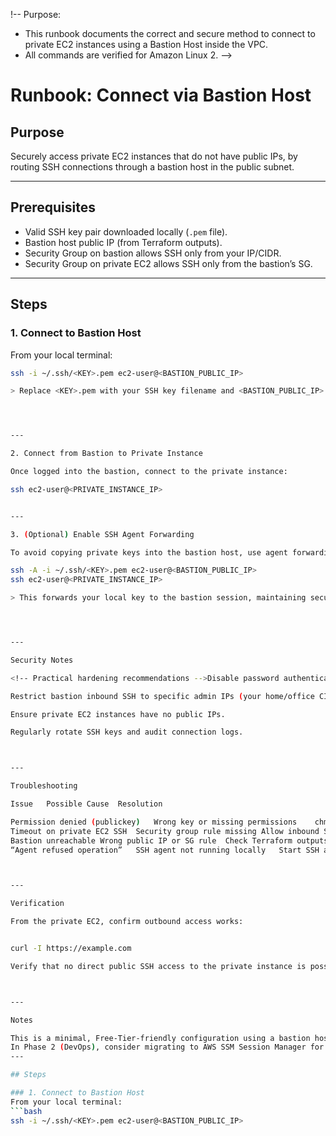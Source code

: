 !--
Purpose:
- This runbook documents the correct and secure method to connect
  to private EC2 instances using a Bastion Host inside the VPC.
- All commands are verified for Amazon Linux 2.
-->

# Runbook: Connect via Bastion Host

## Purpose
Securely access private EC2 instances that do not have public IPs, by routing SSH connections through a bastion host in the public subnet.

---

## Prerequisites
<!-- Make sure the prerequisites below match your deployed environment -->
- Valid SSH key pair downloaded locally (`.pem` file).
- Bastion host public IP (from Terraform outputs).
- Security Group on bastion allows SSH only from your IP/CIDR.
- Security Group on private EC2 allows SSH only from the bastion’s SG.

---

## Steps

### 1. Connect to Bastion Host
From your local terminal:
```bash
ssh -i ~/.ssh/<KEY>.pem ec2-user@<BASTION_PUBLIC_IP>

> Replace <KEY>.pem with your SSH key filename and <BASTION_PUBLIC_IP> with the public IP from Terraform output.




---

2. Connect from Bastion to Private Instance

Once logged into the bastion, connect to the private instance:

ssh ec2-user@<PRIVATE_INSTANCE_IP>


---

3. (Optional) Enable SSH Agent Forwarding

To avoid copying private keys into the bastion host, use agent forwarding:

ssh -A -i ~/.ssh/<KEY>.pem ec2-user@<BASTION_PUBLIC_IP>
ssh ec2-user@<PRIVATE_INSTANCE_IP>

> This forwards your local key to the bastion session, maintaining security hygiene.




---

Security Notes

<!-- Practical hardening recommendations -->Disable password authentication on the bastion; allow key-based SSH only.

Restrict bastion inbound SSH to specific admin IPs (your home/office CIDR).

Ensure private EC2 instances have no public IPs.

Regularly rotate SSH keys and audit connection logs.



---

Troubleshooting

Issue	Possible Cause	Resolution

Permission denied (publickey)	Wrong key or missing permissions	chmod 400 ~/.ssh/<KEY>.pem and re-try
Timeout on private EC2 SSH	Security group rule missing	Allow inbound SSH from bastion SG
Bastion unreachable	Wrong public IP or SG rule	Check Terraform outputs and AWS console
“Agent refused operation”	SSH agent not running locally	Start SSH agent: eval "$(ssh-agent -s)" and add key



---

Verification

From the private EC2, confirm outbound access works:


curl -I https://example.com

Verify that no direct public SSH access to the private instance is possible.



---

Notes

This is a minimal, Free-Tier-friendly configuration using a bastion host instead of Session Manager.
In Phase 2 (DevOps), consider migrating to AWS SSM Session Manager for fully keyless, auditable access.
---

## Steps

### 1. Connect to Bastion Host
From your local terminal:
```bash
ssh -i ~/.ssh/<KEY>.pem ec2-user@<BASTION_PUBLIC_IP>
